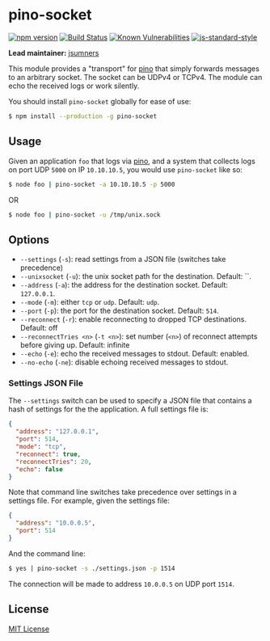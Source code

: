 # pino-socket
[![npm version](https://img.shields.io/npm/v/pino-socket)](https://www.npmjs.com/package/pino-socket)
[![Build Status](https://img.shields.io/github/workflow/status/pinojs/pino-socket/CI)](https://github.com/pinojs/pino-socket/actions)
[![Known Vulnerabilities](https://snyk.io/test/github/pinojs/pino-socket/badge.svg)](https://snyk.io/test/github/pinojs/pino-socket)
[![js-standard-style](https://img.shields.io/badge/code%20style-standard-brightgreen.svg?style=flat)](https://standardjs.com/)

**Lead maintainer:** [jsumners](https://github.com/jsumners)

This module provides a "transport" for [pino][pino] that simply forwards
messages to an arbitrary socket. The socket can be UDPv4 or TCPv4. The module
can echo the received logs or work silently.

You should install `pino-socket` globally for ease of use:

```bash
$ npm install --production -g pino-socket
```

[pino]: https://www.npmjs.com/package/pino

## Usage

Given an application `foo` that logs via [pino][pino], and a system that
collects logs on port UDP `5000` on IP `10.10.10.5`, you would use `pino-socket`
like so:

```bash
$ node foo | pino-socket -a 10.10.10.5 -p 5000
```
OR
```bash
$ node foo | pino-socket -u /tmp/unix.sock
```

## Options

+ `--settings` (`-s`): read settings from a JSON file (switches take precedence)
+ `--unixsocket` (`-u`): the unix socket path for the destination. Default: ``.
+ `--address` (`-a`): the address for the destination socket. Default: `127.0.0.1`.
+ `--mode` (`-m`): either `tcp` or `udp`. Default: `udp`.
+ `--port` (`-p`): the port for the destination socket. Default: `514`.
+ `--reconnect` (`-r`): enable reconnecting to dropped TCP destinations. Default: off
+ `--reconnectTries <n>` (`-t <n>`): set number (`<n>`) of reconnect attempts
  before giving up. Default: infinite
+ `--echo` (`-e`): echo the received messages to stdout. Default: enabled.
+ `--no-echo` (`-ne`): disable echoing received messages to stdout.

[rsyscee]: http://www.rsyslog.com/doc/mmjsonparse.html

### Settings JSON File

The `--settings` switch can be used to specify a JSON file that contains
a hash of settings for the the application. A full settings file is:

```json
{
  "address": "127.0.0.1",
  "port": 514,
  "mode": "tcp",
  "reconnect": true,
  "reconnectTries": 20,
  "echo": false
}
```

Note that command line switches take precedence over settings in a settings
file. For example, given the settings file:

```json
{
  "address": "10.0.0.5",
  "port": 514
}
```

And the command line:

```bash
$ yes | pino-socket -s ./settings.json -p 1514
```

The connection will be made to address `10.0.0.5` on UDP port `1514`.

## License

[MIT License](http://jsumners.mit-license.org/)
